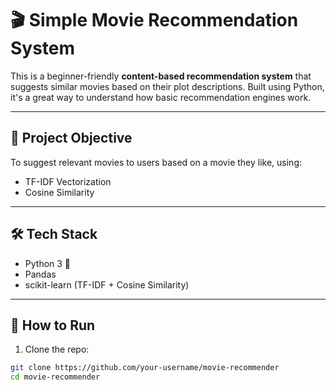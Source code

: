# 🎬 Simple Movie Recommendation System

This is a beginner-friendly **content-based recommendation system** that suggests similar movies based on their plot descriptions. Built using Python, it's a great way to understand how basic recommendation engines work.

---

## 📌 Project Objective

To suggest relevant movies to users based on a movie they like, using:
- TF-IDF Vectorization
- Cosine Similarity

---

## 🛠️ Tech Stack

- Python 3 🐍
- Pandas
- scikit-learn (TF-IDF + Cosine Similarity)

---

## 🚀 How to Run

1. Clone the repo:
```bash
git clone https://github.com/your-username/movie-recommender
cd movie-recommender

